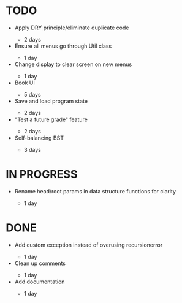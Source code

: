 TODO
===

<ul>
    <li>Apply DRY principle/eliminate duplicate code</li>
        <ul><li>2 days</li></ul>
    <li>Ensure all menus go through Util class</li>
        <ul><li>1 day</li></ul>
    <li>Change display to clear screen on new menus</li>
        <ul><li>1 day</li></ul>
    <li>Book UI</li>
        <ul><li>5 days</li></ul>
    <li>Save and load program state</li>
        <ul><li>2 days</li></ul>
    <li>"Test a future grade" feature</li>
        <ul><li>2 days</li></ul>
    <li>Self-balancing BST</li>
        <ul><li>3 days</li></ul>
</ul>


IN PROGRESS
===

<ul>
    <li>Rename head/root params in data structure functions for clarity</li>
        <ul><li>1 day</li></ul>
</ul>


DONE
===

<ul>
    <li>Add custom exception instead of overusing recursionerror</li>
        <ul><li>1 day</li></ul>
    <li>Clean up comments</li>
        <ul><li>1 day</li></ul>
    <li>Add documentation</li>
        <ul><li>1 day</li></ul>
</ul>